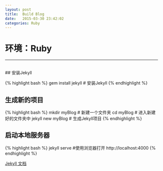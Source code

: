 ```yaml
---
layout: post
title:  Build Blog
date:   2015-03-30 23:42:02
categories: Ruby
---
```

# 环境：Ruby
- - - 
<br/>
## 安装Jekyll

{% highlight bash %}
gem install jekyll # 安装Jekyll
{% endhighlight %}

## 生成新的项目

{% highlight bash %}
mkdir myBlog       # 新建一个文件夹
cd myBlog          # 进入新建好的文件夹中
jekyll new myBlog  # 生成Jekyll项目
{% endhighlight %} 
 
## 启动本地服务器

{% highlight bash %}
jekyll serve       #使用浏览器打开 http://localhost:4000 
{% endhighlight %}

[Jekyll 文档](http://jekyllcn.com/)

